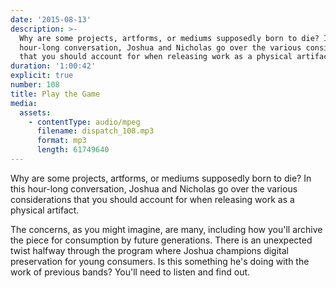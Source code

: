 ```yaml
---
date: '2015-08-13'
description: >-
  Why are some projects, artforms, or mediums supposedly born to die? In this
  hour-long conversation, Joshua and Nicholas go over the various considerations
  that you should account for when releasing work as a physical artifact.
duration: '1:00:42'
explicit: true
number: 108
title: Play the Game
media:
  assets:
    - contentType: audio/mpeg
      filename: dispatch_108.mp3
      format: mp3
      length: 61749640
---
```

Why are some projects, artforms, or mediums supposedly born to die? In this hour-long conversation, Joshua and Nicholas go over the various considerations that you should account for when releasing work as a physical artifact.

The concerns, as you might imagine, are many, including how you'll archive the piece for consumption by future generations. There is an unexpected twist halfway through the program where Joshua champions digital preservation for young consumers. Is this something he's doing with the work of previous bands? You'll need to listen and find out.
